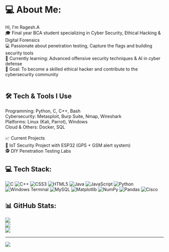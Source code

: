 # 💻 About Me:
Hi, I'm Ragesh.A<br>
🎓 Final year BCA student specializing in Cyber Security, Ethical Hacking & Digital Forensics<br>
💻 Passionate about penetration testing, Capture the flags and building security tools<br>
🌱 Currently learning: Advanced offensive security techniques & AI in cyber defense<br>
🚀 Goal: To become a skilled ethical hacker and contribute to the cybersecurity community
<br><br>
## 🛠️ Tech & Tools I Use<br>
Programming: Python, C, C++, Bash<br>
Cybersecurity: Metasploit, Burp Suite, Nmap, Wireshark<br>
Platforms: Linux (Kali, Parrot), Windows<br>
Cloud & Others: Docker, SQL<br><br>
📈 Current Projects<br>
🔐 IoT Security Project with ESP32 (GPS + GSM alert system)<br>
🕵️ DIY Penetration Testing Labs


## 💻 Tech Stack:
![C](https://img.shields.io/badge/c-%2300599C.svg?style=for-the-badge&logo=c&logoColor=white) ![C++](https://img.shields.io/badge/c++-%2300599C.svg?style=for-the-badge&logo=c%2B%2B&logoColor=white) ![CSS3](https://img.shields.io/badge/css3-%231572B6.svg?style=for-the-badge&logo=css3&logoColor=white) ![HTML5](https://img.shields.io/badge/html5-%23E34F26.svg?style=for-the-badge&logo=html5&logoColor=white) ![Java](https://img.shields.io/badge/java-%23ED8B00.svg?style=for-the-badge&logo=openjdk&logoColor=white) ![JavaScript](https://img.shields.io/badge/javascript-%23323330.svg?style=for-the-badge&logo=javascript&logoColor=%23F7DF1E) ![Python](https://img.shields.io/badge/python-3670A0?style=for-the-badge&logo=python&logoColor=ffdd54) ![Windows Terminal](https://img.shields.io/badge/Windows%20Terminal-%234D4D4D.svg?style=for-the-badge&logo=windows-terminal&logoColor=white) ![MySQL](https://img.shields.io/badge/mysql-4479A1.svg?style=for-the-badge&logo=mysql&logoColor=white) ![Matplotlib](https://img.shields.io/badge/Matplotlib-%23ffffff.svg?style=for-the-badge&logo=Matplotlib&logoColor=black) ![NumPy](https://img.shields.io/badge/numpy-%23013243.svg?style=for-the-badge&logo=numpy&logoColor=white) ![Pandas](https://img.shields.io/badge/pandas-%23150458.svg?style=for-the-badge&logo=pandas&logoColor=white) ![Cisco](https://img.shields.io/badge/cisco-%23049fd9.svg?style=for-the-badge&logo=cisco&logoColor=black)
## 📊 GitHub Stats:
![](https://github-readme-stats.vercel.app/api?username=ragesh18&theme=transparent&hide_border=false&include_all_commits=true&count_private=true)<br/>
![](https://nirzak-streak-stats.vercel.app/?user=ragesh18&theme=transparent&hide_border=false)<br/>
![](https://github-readme-stats.vercel.app/api/top-langs/?username=ragesh18&theme=transparent&hide_border=false&include_all_commits=true&count_private=true&layout=compact)

---
[![](https://visitcount.itsvg.in/api?id=ragesh18&icon=0&color=0)](https://visitcount.itsvg.in)
